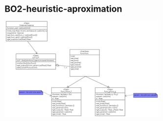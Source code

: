 # BO2-heuristic-aproximation
![](https://github.com/MichalMichniak/BO2-heuristic-aproximation/blob/main/class_UML.png)

